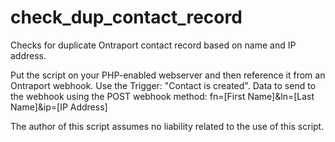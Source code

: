 # check_dup_contact_record
Checks for duplicate Ontraport contact record based on name and IP address.

Put the script on your PHP-enabled webserver and then reference it from an Ontraport webhook.
Use the Trigger: "Contact is created". 
Data to send to the webhook using the POST webhook method:
fn=[First Name]&ln=[Last Name]&ip=[IP Address]

The author of this script assumes no liability related to the use of this script.
